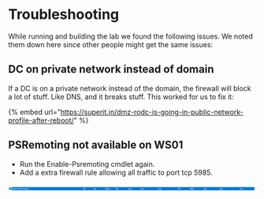 # Troubleshooting

While running and building the lab we found the following issues. We noted them down here since other people might get the same issues:

## DC on private network instead of domain

If a DC is on a private network instead of the domain, the firewall will block a lot of stuff. Like DNS, and it breaks stuff. This worked for us to fix it:

{% embed url="https://superit.in/dmz-rodc-is-going-in-public-network-profile-after-reboot/" %}

## PSRemoting not available on WS01

* Run the Enable-Psremoting cmdlet again.
* Add a extra firewall rule allowing all traffic to port tcp 5985.

![](<../.gitbook/assets/image (72) (1) (1) (1).png>)

